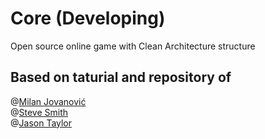# Core (Developing)

Open source online game with Clean Architecture structure

## Based on taturial and repository of
@[Milan Jovanović](https://github.com/m-jovanovic)\
@[Steve Smith](https://github.com/ardalis)\
@[Jason Taylor](https://github.com/jasontaylordev)
